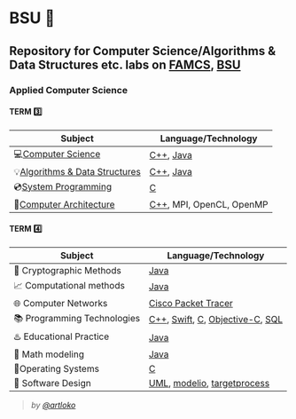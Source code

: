 # BSU :school:
## **Repository for Computer Science/Algorithms &amp; Data Structures etc. labs on [FAMCS](https://fpmi.bsu.by/en/main.aspx), [BSU](https://www.bsu.by/)**

### Applied Computer Science

#### TERM :three:
| Subject | Language/Technology |
 | --- | --- |
 | :computer:[Computer Science](https://github.com/artloko/BSU/tree/master/Computer%20Science) | [C++](https://github.com/artloko/BSU/search?l=C%2B%2B), [Java](https://github.com/artloko/BSU/search?l=Java) |
 | :bulb:[Algorithms &amp; Data Structures](https://github.com/artloko/BSU/tree/master/Algorithms%20%26%20Data%20Structures) | [C++](https://github.com/artloko/BSU/search?l=C%2B%2B), [Java](https://github.com/artloko/BSU/search?l=Java) |
 | :cd:[System Programming](https://github.com/artloko/BSU/tree/master/System%20Programming) | [C](https://github.com/artloko/BSU/search?l=C) |
 | :wrench:[Computer Architecture](https://github.com/artloko/BSU/tree/master/Computer%20Architecture) | [C++](https://github.com/artloko/BSU/search?l=C%2B%2B), MPI, OpenCL, OpenMP |

#### TERM :four:
| Subject | Language/Technology |
| --- | --- |
| :closed_lock_with_key: Cryptographic Methods | [Java](https://github.com/artloko/BSU/search?l=Java) |
 | :chart_with_upwards_trend: Computational methods | [Java](https://github.com/artloko/BSU/search?l=Java) | 
 | :globe_with_meridians: Computer Networks | [Cisco Packet Tracer](https://en.wikipedia.org/wiki/Packet_Tracer) |
 | :books: Programming Technologies | [C++](https://github.com/artloko/BSU/search?l=C%2B%2B), [Swift](https://github.com/artloko/BSU/search?l=Swift), [C](https://github.com/artloko/BSU/search?l=C), [Objective-C](https://github.com/artloko/BSU/search?l=Objective-C), [SQL](https://github.com/artloko/BSU/search?l=Objective-SQL)
 | :hotsprings: Educational Practice | [Java](https://github.com/artloko/BSU/search?l=Java) |
 | :bookmark_tabs: Math modeling | [Java](https://github.com/artloko/BSU/search?l=Java) | 
 | :dvd:Operating Systems | [C](https://github.com/artloko/BSU/search?l=C) |
 | :pencil: Software Design | [UML](https://github.com/artloko/BSU/search?l=UML), [modelio](https://en.wikipedia.org/wiki/Modelio), [targetprocess](https://www.targetprocess.com/)|
 


> *by [@artloko](https://github.com/artloko)*
